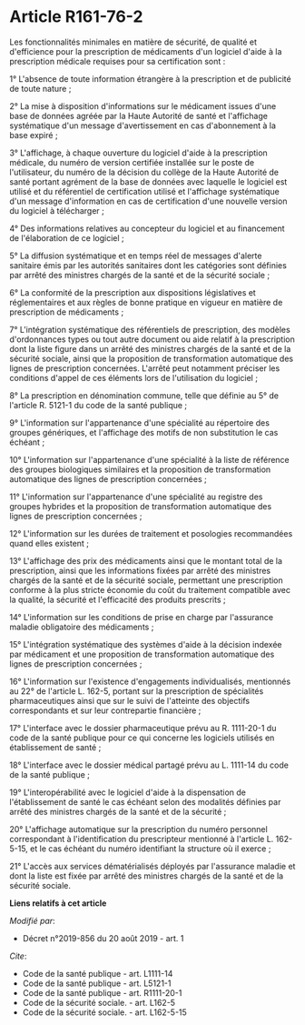# Article R161-76-2

Les fonctionnalités minimales en matière de sécurité, de qualité et d'efficience pour la prescription de médicaments d'un
logiciel d'aide à la prescription médicale requises pour sa certification sont : 

1° L'absence de toute information étrangère à la prescription et de publicité de toute nature ; 

2° La mise à disposition d'informations sur le médicament issues d'une base de données agréée par la Haute Autorité de santé
et l'affichage systématique d'un message d'avertissement en cas d'abonnement à la base expiré ; 

3° L'affichage, à chaque ouverture du logiciel d'aide à la prescription médicale, du numéro de version certifiée installée
sur le poste de l'utilisateur, du numéro de la décision du collège de la Haute Autorité de santé portant agrément de la base
de données avec laquelle le logiciel est utilisé et du référentiel de certification utilisé et l'affichage systématique d'un
message d'information en cas de certification d'une nouvelle version du logiciel à télécharger ; 

4° Des informations relatives au concepteur du logiciel et au financement de l'élaboration de ce logiciel ; 

5° La diffusion systématique et en temps réel de messages d'alerte sanitaire émis par les autorités sanitaires dont les
catégories sont définies par arrêté des ministres chargés de la santé et de la sécurité sociale ; 

6° La conformité de la prescription aux dispositions législatives et réglementaires et aux règles de bonne pratique en
vigueur en matière de prescription de médicaments ; 

7° L'intégration systématique des référentiels de prescription, des modèles d'ordonnances types ou tout autre document ou
aide relatif à la prescription dont la liste figure dans un arrêté des ministres chargés de la santé et de la sécurité
sociale, ainsi que la proposition de transformation automatique des lignes de prescription concernées. L'arrêté peut
notamment préciser les conditions d'appel de ces éléments lors de l'utilisation du logiciel ; 

8° La prescription en dénomination commune, telle que définie au 5° de l'article R. 5121-1 du code de la santé publique ; 

9° L'information sur l'appartenance d'une spécialité au répertoire des groupes génériques, et l'affichage des motifs de non
substitution le cas échéant ; 

10° L'information sur l'appartenance d'une spécialité à la liste de référence des groupes biologiques similaires et la
proposition de transformation automatique des lignes de prescription concernées ; 

11° L'information sur l'appartenance d'une spécialité au registre des groupes hybrides et la proposition de transformation
automatique des lignes de prescription concernées ; 

12° L'information sur les durées de traitement et posologies recommandées quand elles existent ; 

13° L'affichage des prix des médicaments ainsi que le montant total de la prescription, ainsi que les informations fixées par
arrêté des ministres chargés de la santé et de la sécurité sociale, permettant une prescription conforme à la plus stricte
économie du coût du traitement compatible avec la qualité, la sécurité et l'efficacité des produits prescrits ; 

14° L'information sur les conditions de prise en charge par l'assurance maladie obligatoire des médicaments ; 

15° L'intégration systématique des systèmes d'aide à la décision indexée par médicament et une proposition de transformation
automatique des lignes de prescription concernées ; 

16° L'information sur l'existence d'engagements individualisés, mentionnés au 22° de l'article L. 162-5, portant sur la
prescription de spécialités pharmaceutiques ainsi que sur le suivi de l'atteinte des objectifs correspondants et sur leur
contrepartie financière ; 

17° L'interface avec le dossier pharmaceutique prévu au R. 1111-20-1 du code de la santé publique pour ce qui concerne les
logiciels utilisés en établissement de santé ; 

18° L'interface avec le dossier médical partagé prévu au L. 1111-14 du code de la santé publique ; 

19° L'interopérabilité avec le logiciel d'aide à la dispensation de l'établissement de santé le cas échéant selon des
modalités définies par arrêté des ministres chargés de la santé et de la sécurité ; 

20° L'affichage automatique sur la prescription du numéro personnel correspondant à l'identification du prescripteur
mentionné à l'article L. 162-5-15, et le cas échéant du numéro identifiant la structure où il exerce ; 

21° L'accès aux services dématérialisés déployés par l'assurance maladie et dont la liste est fixée par arrêté des ministres
chargés de la santé et de la sécurité sociale.

**Liens relatifs à cet article**

_Modifié par_:

  - Décret n°2019-856 du 20 août 2019 - art. 1

_Cite_:

  - Code de la santé publique - art. L1111-14
  - Code de la santé publique - art. L5121-1
  - Code de la santé publique - art. R1111-20-1
  - Code de la sécurité sociale. - art. L162-5
  - Code de la sécurité sociale. - art. L162-5-15

